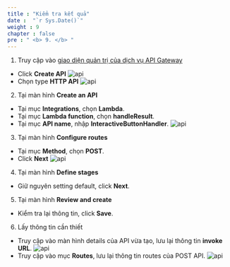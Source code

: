 ```yaml
---
title : "Kiểm tra kết quả"
date :  "`r Sys.Date()`" 
weight : 9
chapter : false
pre : " <b> 9. </b> "
---
```

1.  Truy cập vào [giao diện quản trị của dịch vụ API Gateway](https://us-east-1.console.aws.amazon.com/apigateway)
  + Click **Create API**
  ![api](/images/apigateway/001.png)
  + Chọn type **HTTP API**
  ![api](/images/apigateway/002.png)
2. Tại màn hình **Create an API**
  + Tại mục **Integrations**, chọn **Lambda**.
  + Tại mục **Lambda function**, chọn **handleResult**.
  + Tại mục **API name**, nhập **InteractiveButtonHandler**.
  ![api](/images/apigateway/003.png)

3. Tại màn hình **Configure routes**
  + Tại mục **Method**, chọn **POST**.
  + Click **Next**
  ![api](/images/apigateway/004.png)

4. Tại màn hình **Define stages**
  + Giữ nguyên setting default, click **Next**.

5. Tại màn hình **Review and create**
  + Kiểm tra lại thông tin, click **Save**.

6. Lấy thông tin cần thiết
  + Truy cập vào màn hình details của API vừa tạo, lưu lại thông tin **invoke URL**.
  ![api](/images/apigateway/005.png)
  + Truy cập vào mục **Routes**, lưu lại thông tin routes của POST API.
  ![api](/images/apigateway/006.png)